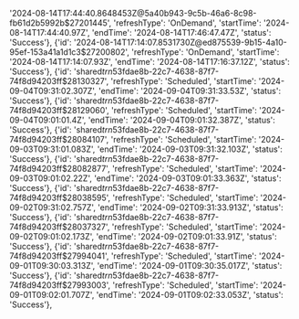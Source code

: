 '2024-08-14T17:44:40.8648453Z@5a40b943-9c5b-46a6-8c98-fb61d2b5992b$27201445', 'refreshType': 'OnDemand', 'startTime': '2024-08-14T17:44:40.97Z', 'endTime': '2024-08-14T17:46:47.47Z', 'status': 'Success'}, {'id': '2024-08-14T17:14:07.8531730Z@ed875539-9b15-4a10-95ef-153a41a1d1c3$27200802', 'refreshType': 'OnDemand', 'startTime': '2024-08-14T17:14:07.93Z', 'endTime': '2024-08-14T17:16:37.12Z', 'status': 'Success'}, {'id': 'shared$trn$53fdae8b-22c7-4638-87f7-74f8d94203ff$28130327', 'refreshType': 'Scheduled', 'startTime': '2024-09-04T09:31:02.307Z', 'endTime': '2024-09-04T09:31:33.53Z', 'status': 'Success'}, {'id': 'shared$trn$53fdae8b-22c7-4638-87f7-74f8d94203ff$28129060', 'refreshType': 'Scheduled', 'startTime': '2024-09-04T09:01:01.4Z', 'endTime': '2024-09-04T09:01:32.387Z', 'status': 'Success'}, {'id': 'shared$trn$53fdae8b-22c7-4638-87f7-74f8d94203ff$28084107', 'refreshType': 'Scheduled', 'startTime': '2024-09-03T09:31:01.083Z', 'endTime': '2024-09-03T09:31:32.103Z', 'status': 'Success'}, {'id': 'shared$trn$53fdae8b-22c7-4638-87f7-74f8d94203ff$28082877', 'refreshType': 'Scheduled', 'startTime': '2024-09-03T09:01:02.22Z', 'endTime': '2024-09-03T09:01:33.363Z', 'status': 'Success'}, {'id': 'shared$trn$53fdae8b-22c7-4638-87f7-74f8d94203ff$28038595', 'refreshType': 'Scheduled', 'startTime': '2024-09-02T09:31:02.757Z', 'endTime': '2024-09-02T09:31:33.913Z', 'status': 'Success'}, {'id': 'shared$trn$53fdae8b-22c7-4638-87f7-74f8d94203ff$28037327', 'refreshType': 'Scheduled', 'startTime': '2024-09-02T09:01:02.173Z', 'endTime': '2024-09-02T09:01:33.91Z', 'status': 'Success'}, {'id': 'shared$trn$53fdae8b-22c7-4638-87f7-74f8d94203ff$27994041', 'refreshType': 'Scheduled', 'startTime': '2024-09-01T09:30:03.313Z', 'endTime': '2024-09-01T09:30:35.017Z', 'status': 'Success'}, {'id': 'shared$trn$53fdae8b-22c7-4638-87f7-74f8d94203ff$27993003', 'refreshType': 'Scheduled', 'startTime': '2024-09-01T09:02:01.707Z', 'endTime': '2024-09-01T09:02:33.053Z', 'status': 'Success'},
